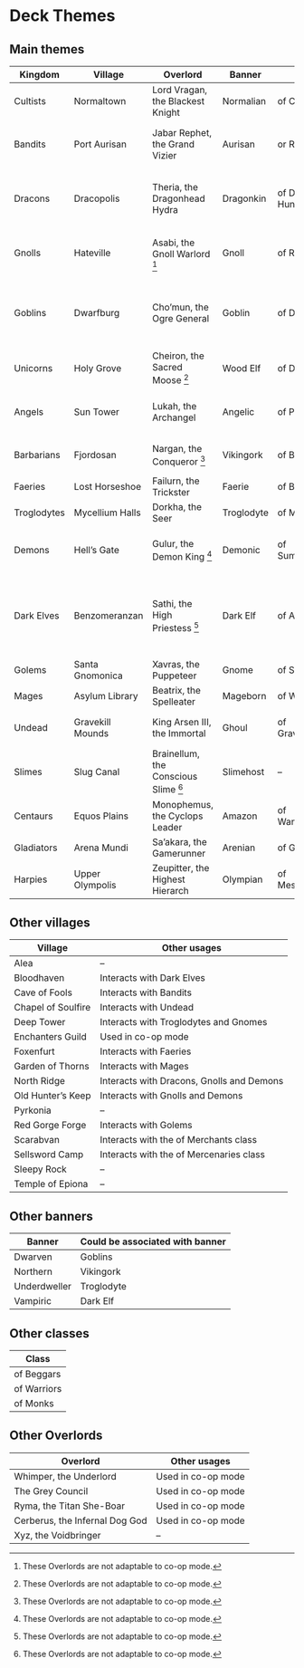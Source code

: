 # Deck Themes

## Main themes

| Kingdom     | Village          | Overlord                             | Banner     | Class             | Theme                                                      |                              |
|-------------|------------------|--------------------------------------|------------|-------------------|------------------------------------------------------------|------------------------------|
| Cultists    | Normaltown       | Lord Vragan, the Blackest Knight     | Normalian  | of Cultists       | Giving wounds to other players                             |                              |
| Bandits     | Port Aurisan     | Jabar Rephet, the Grand Vizier       | Aurisan    | or Rogues         | Gaining crystals, stealing crystals                        |                              |
| Dracons     | Dracopolis       | Theria, the Dragonhead Hydra         | Dragonkin  | of Dragon Hunters | Dragons, attack power loss, defense power loss             |                              |
| Gnolls      | Hateville        | Asabi, the Gnoll Warlord [^1]        | Gnoll      | of Rangers        | Having monsters and monster discarding                     |                              |
| Goblins     | Dwarfburg        | Cho’mun, the Ogre General            | Goblin     | of Defenders      | Defense power, strong and wide monster attacks             |                              |
| Unicorns    | Holy Grove       | Cheiron, the Sacred Moose [^1]       | Wood Elf   | of Druids         | Healing                                                    |                              |
| Angels      | Sun Tower        | Lukah, the Archangel                 | Angelic    | of Paladins       | Taking damage, healing other players                       |                              |
| Barbarians  | Fjordosan        | Nargan, the Conqueror [^1]           | Vikingork  | of Barbarians     | Attack power, defense loss                                 |                              |
| Faeries     | Lost Horseshoe   | Failurn, the Trickster               | Faerie     | of Bards          | Giving to other players                                    |                              |
| Troglodytes | Mycellium Halls  | Dorkha, the Seer                     | Troglodyte | of Miners         | Burying and unburying                                      |                              |
| Demons      | Hell’s Gate      | Gulur, the Demon King [^1]           | Demonic    | of Summoners      | Penalty points, monster giving                             |                              |
| Dark Elves  | Benzomeranzan    | Sathi, the High Priestess [^1]       | Dark Elf   | of Assassins      | Dealing damage to others, becoming stronger through wounds |                              |
| Golems      | Santa Gnomonica  | Xavras, the Puppeteer                | Gnome      | of Smiths         | Items, burying                                             |                              |
| Mages       | Asylum Library   | Beatrix, the Spelleater              | Mageborn   | of Wizards        | Enchantment manipulation                                   |                              |
| Undead      | Gravekill Mounds | King Arsen III, the Immortal         | Ghoul      | of Gravediggers   | Graveyard interaction, undead                              | icons                        |
| Slimes      | Slug Canal       | Brainellum, the Conscious Slime [^1] | Slimehost  | –                 | Slime                                                      | icons, increasing difficulty |
| Centaurs    | Equos Plains     | Monophemus, the Cyclops Leader       | Amazon     | of Wanderers      | Journey distance dependency                                |                              |
| Gladiators  | Arena Mundi      | Sa’akara, the Gamerunner             | Arenian    | of Gladiators     | Dueling and attacking                                      |                              |
| Harpies     | Upper Olympolis  | Zeupitter, the Highest Hierarch      | Olympian   | of Messengers     | Speed                                                      |                              |
 
[^1]: These Overlords are not adaptable to co-op mode.

## Other villages

| Village            | Other usages                              |
|--------------------|-------------------------------------------|
| Alea               | –                                         |
| Bloodhaven         | Interacts with Dark Elves                 |
| Cave of Fools      | Interacts with Bandits                    |
| Chapel of Soulfire | Interacts with Undead                     |
| Deep Tower         | Interacts with Troglodytes and Gnomes     |
| Enchanters Guild   | Used in co-op mode                        |
| Foxenfurt          | Interacts with Faeries                    |
| Garden of Thorns   | Interacts with Mages                      |
| North Ridge        | Interacts with Dracons, Gnolls and Demons |
| Old Hunter’s Keep  | Interacts with Gnolls and Demons          |
| Pyrkonia           | –                                         |
| Red Gorge Forge    | Interacts with Golems                     |
| Scarabvan          | Interacts with the of Merchants class     |
| Sellsword Camp     | Interacts with the of Mercenaries class   |
| Sleepy Rock        | –                                         |
| Temple of Epiona   | –                                         |

## Other banners

| Banner       | Could be associated with banner |
|--------------|---------------------------------|
| Dwarven      | Goblins                         |
| Northern     | Vikingork                       |
| Underdweller | Troglodyte                      |
| Vampiric     | Dark   Elf                      |

## Other classes

| Class       |
|-------------|
| of Beggars  |
| of Warriors |
| of Monks    |

## Other Overlords

| Overlord                       | Other usages       |
|--------------------------------|--------------------|
| Whimper, the Underlord         | Used in co-op mode |
| The Grey Council               | Used in co-op mode |
| Ryma, the Titan She-Boar       | Used in co-op mode |
| Cerberus, the Infernal Dog God | Used in co-op mode |
| Xyz, the Voidbringer           | –                  |

